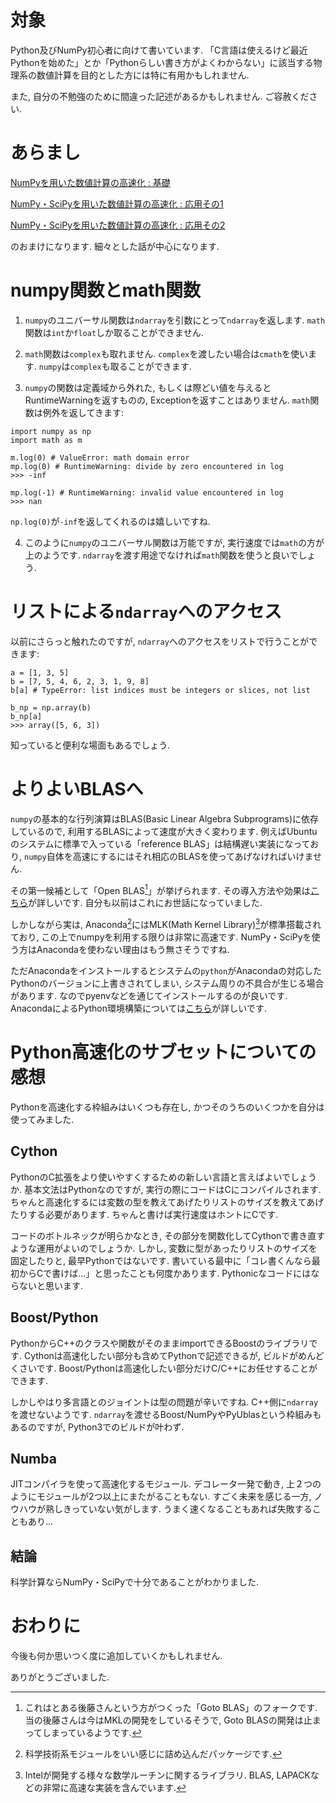 <!---
	NumPy・SciPyを用いた数値計算の高速化 : 落ち穂拾い
-->

# 対象
Python及びNumPy初心者に向けて書いています. 「C言語は使えるけど最近Pythonを始めた」とか「Pythonらしい書き方がよくわからない」に該当する物理系の数値計算を目的とした方には特に有用かもしれません.

また, 自分の不勉強のために間違った記述があるかもしれません. ご容赦ください. 

# あらまし
[NumPyを用いた数値計算の高速化 : 基礎](http://qiita.com/jabberwocky0139/items/c3620fb2f011f20a633b)

[NumPy・SciPyを用いた数値計算の高速化 : 応用その1](http://qiita.com/jabberwocky0139/items/a9751d11caa64bc19226)

[NumPy・SciPyを用いた数値計算の高速化 : 応用その2](http://qiita.com/jabberwocky0139/items/26451d7942777d0001f1)

のおまけになります. 細々とした話が中心になります. 

# numpy関数とmath関数

1. `numpy`のユニバーサル関数は`ndarray`を引数にとって`ndarray`を返します. `math`関数は`int`か`float`しか取ることができません. 

2. `math`関数は`complex`も取れません. `complex`を渡したい場合は`cmath`を使います. `numpy`は`complex`も取ることができます. 

3. `numpy`の関数は定義域から外れた, もしくは際どい値を与えるとRuntimeWarningを返すものの, Exceptionを返すことはありません. `math`関数は例外を返してきます:

```py3
import numpy as np
import math as m

m.log(0) # ValueError: math domain error
mp.log(0) # RuntimeWarning: divide by zero encountered in log
>>> -inf

mp.log(-1) # RuntimeWarning: invalid value encountered in log
>>> nan
```
`np.log(0)`が`-inf`を返してくれるのは嬉しいですね. 

4. このように`numpy`のユニバーサル関数は万能ですが, 実行速度では`math`の方が上のようです. `ndarray`を渡す用途でなければ`math`関数を使うと良いでしょう.

# リストによる`ndarray`へのアクセス

以前にさらっと触れたのですが, `ndarray`へのアクセスをリストで行うことができます:

```py3
a = [1, 3, 5]
b = [7, 5, 4, 6, 2, 3, 1, 9, 8]
b[a] # TypeError: list indices must be integers or slices, not list

b_np = np.array(b)
b_np[a]
>>> array([5, 6, 3])
```
知っていると便利な場面もあるでしょう. 

# よりよいBLASへ

`numpy`の基本的な行列演算はBLAS(Basic Linear Algebra Subprograms)に依存しているので, 利用するBLASによって速度が大きく変わります. 例えばUbuntuのシステムに標準で入っている「reference BLAS」は結構遅い実装になっており, `numpy`自体を高速にするにはそれ相応のBLASを使ってあげなければいけません. 

その第一候補として「Open BLAS[^1]」が挙げられます. その導入方法や効果は[こちら](http://verifiedby.me/adiary/058)が詳しいです. 自分も以前はこれにお世話になっていました. 

しかしながら実は, Anaconda[^2]にはMLK(Math Kernel Library)[^3]が標準搭載されており, この上でnumpyを利用する限りは非常に高速です. NumPy・SciPyを使う方はAnacondaを使わない理由はもう無さそうですね.

ただAnacondaをインストールするとシステムの`python`がAnacondaの対応したPythonのバージョンに上書きされてしまい, システム周りの不具合が生じる場合があります. なのでpyenvなどを通じてインストールするのが良いです. AnacondaによるPython環境構築については[こちら](http://qiita.com/y__sama/items/5b62d31cb7e6ed50f02c)が詳しいです.

# Python高速化のサブセットについての感想

Pythonを高速化する枠組みはいくつも存在し, かつそのうちのいくつかを自分は使ってみました. 

## Cython

PythonのC拡張をより使いやすくするための新しい言語と言えばよいでしょうか. 基本文法はPythonなのですが, 実行の際にコードはCにコンパイルされます. ちゃんと高速化するには変数の型を教えてあげたりリストのサイズを教えてあげたりする必要があります. ちゃんと書けば実行速度はホントにCです. 

コードのボトルネックが明らかなとき, その部分を関数化してCythonで書き直すような運用がよいのでしょうか. しかし, 変数に型があったりリストのサイズを固定したりと, 最早Pythonではないです. 書いている最中に「コレ書くんなら最初からCで書けば...」と思ったことも何度かあります. Pythonicなコードにはならないと思います. 

## Boost/Python

PythonからC++のクラスや関数がそのままimportできるBoostのライブラリです. Cythonは高速化したい部分も含めてPythonで記述できるが, ビルドがめんどくさいです. Boost/Pythonは高速化したい部分だけC/C++にお任せすることができます.

しかしやはり多言語とのジョイントは型の問題が辛いですね. C++側に`ndarray`を渡せないようです. `ndarray`を渡せるBoost/NumPyやPyUblasという枠組みもあるのですが, Python3でのビルドが叶わず. 

## Numba

JITコンパイラを使って高速化するモジュール. デコレータ一発で動き, 上２つのようにモジュールが2つ以上にまたがることもない. すごく未来を感じる一方, ノウハウが熟しきっていない気がします. うまく速くなることもあれば失敗することもあり...

## 結論

科学計算ならNumPy・SciPyで十分であることがわかりました. 


# おわりに

今後も何か思いつく度に追加していくかもしれません. 

ありがとうございました. 


[^1]: これはとある後藤さんという方がつくった「Goto BLAS」のフォークです. 当の後藤さんは今はMKLの開発をしているそうで, Goto BLASの開発は止まってしまっているようです. 

[^2]: 科学技術系モジュールをいい感じに詰め込んだパッケージです. 

[^3]: Intelが開発する様々な数学ルーチンに関するライブラリ. BLAS, LAPACKなどの非常に高速な実装を含んでいます. 
